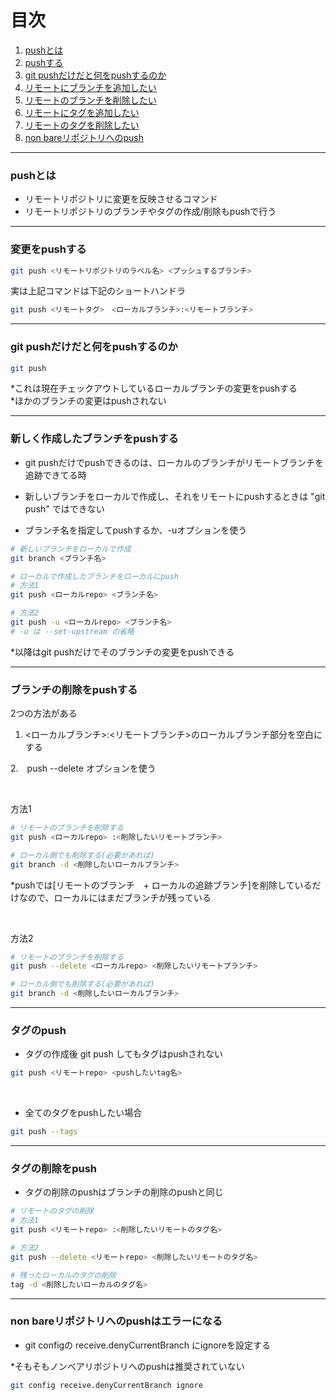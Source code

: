 # 目次

1. [pushとは](#sec1)
2. [pushする](#sec2)
3. [git pushだけだと何をpushするのか](#sec3)
4. [リモートにブランチを追加したい](#sec4)
5. [リモートのブランチを削除したい](#sec5)
6. [リモートにタグを追加したい](#sec6)
7. [リモートのタグを削除したい](#sec7)
8. [non bareリポジトリへのpush](#sec8)

---
<a id="sec1"></a>

### pushとは

- リモートリポジトリに変更を反映させるコマンド
- リモートリポジトリのブランチやタグの作成/削除もpushで行う

---
<a id="sec2"></a>

### 変更をpushする

```bash
git push <リモートリポジトリのラベル名> <プッシュするブランチ>
```

実は上記コマンドは下記のショートハンドラ

```bash
git push <リモートタグ>　<ローカルブランチ>:<リモートブランチ>
```

---
<a id="sec3"></a>

### git pushだけだと何をpushするのか

```bash
git push
```
*これは現在チェックアウトしているローカルブランチの変更をpushする  
*ほかのブランチの変更はpushされない


---
<a id="sec4"></a>

### 新しく作成したブランチをpushする

- git pushだけでpushできるのは、ローカルのブランチがリモートブランチを追跡できてる時

- 新しいブランチをローカルで作成し、それをリモートにpushするときは "git push" ではできない

- ブランチ名を指定してpushするか、-uオプションを使う

```bash
# 新しいブランチをローカルで作成
git branch <ブランチ名>

# ローカルで作成したブランチをローカルにpush
# 方法1
git push <ローカルrepo> <ブランチ名>

# 方法2
git push -u <ローカルrepo> <ブランチ名>
# -u は --set-upstream の省略
```
*以降はgit pushだけでそのブランチの変更をpushできる

---
<a id="sec5"></a>

### ブランチの削除をpushする

2つの方法がある
1. <ローカルブランチ>:<リモートブランチ>のローカルブランチ部分を空白にする

2.　push --delete オプションを使う 

<br>

方法1
```bash
# リモートのブランチを削除する
git push <ローカルrepo> :<削除したいリモートブランチ>

# ローカル側でも削除する(必要があれば)
git branch -d <削除したいローカルブランチ>
```
*pushでは[リモートのブランチ　+ ローカルの追跡ブランチ]を削除しているだけなので、ローカルにはまだブランチが残っている

<br>

方法2
```bash
# リモートのブランチを削除する
git push --delete <ローカルrepo> <削除したいリモートブランチ>

# ローカル側でも削除する(必要があれば)
git branch -d <削除したいローカルブランチ>
```

---
<a id="sec6"></a>

### タグのpush

- タグの作成後 git push してもタグはpushされない

```bash
git push <リモートrepo> <pushしたいtag名>
```

<br>

- 全てのタグをpushしたい場合

```bash
git push --tags
```

---
<a id="sec7"></a>

### タグの削除をpush

- タグの削除のpushはブランチの削除のpushと同じ

```bash
# リモートのタグの削除
# 方法1
git push <リモートrepo> :<削除したいリモートのタグ名>

# 方法2
git push --delete <リモートrepo> <削除したいリモートのタグ名>

# 残ったローカルのタグの削除
tag -d <削除したいローカルのタグ名>
```

---
<a id="sec8"></a>

### non bareリポジトリへのpushはエラーになる

- git configの receive.denyCurrentBranch にignoreを設定する

*そもそもノンベアリポジトリへのpushは推奨されていない

```bash
git config receive.denyCurrentBranch ignore
```